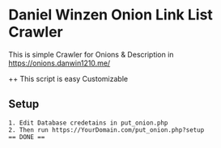 # Daniel Winzen Onion Link List Crawler
This is simple Crawler for Onions & Description in https://onions.danwin1210.me/

++ This script is easy Customizable

## Setup
```
1. Edit Database credetains in put_onion.php
2. Then run https://YourDomain.com/put_onion.php?setup
== DONE ==
```
